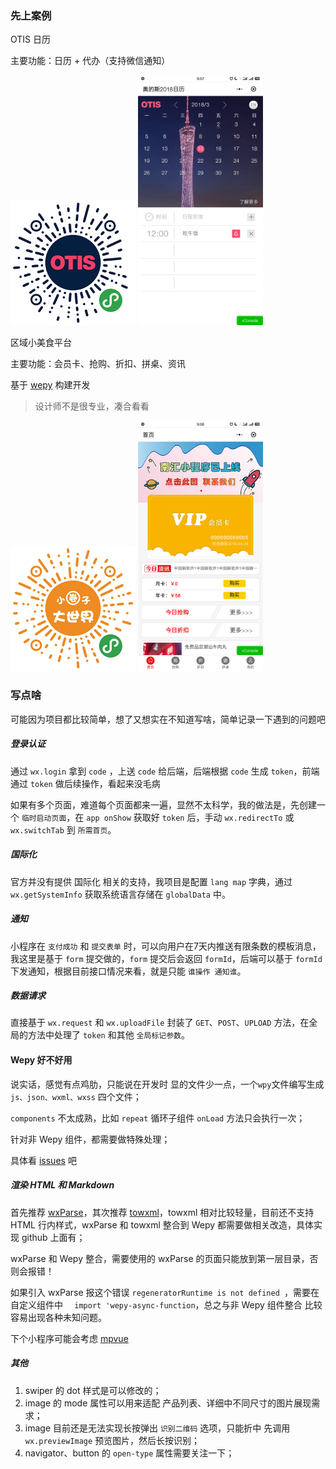 ### 先上案例

OTIS 日历

主要功能：日历 + 代办（支持微信通知）

<img src="https://raw.githubusercontent.com/twoer/blog/master/images/code-1.png" width = "200px" />

<img src="https://raw.githubusercontent.com/twoer/blog/master/images/screenshot-1.png" width = "200px" />



区域小美食平台

主要功能：会员卡、抢购、折扣、拼桌、资讯

基于 [wepy](https://tencent.github.io/wepy/) 构建开发

>  设计师不是很专业，凑合看看

<img src="https://raw.githubusercontent.com/twoer/blog/master/images/code-2.png" width = "200px" />

<img src="https://raw.githubusercontent.com/twoer/blog/master/images/screenshot-2.png" width = "200px" />


### 写点啥
可能因为项目都比较简单，想了又想实在不知道写啥，简单记录一下遇到的问题吧


##### 登录认证
通过 `wx.login` 拿到 `code` ，上送 `code` 给后端，后端根据 `code` 生成 `token`，前端 通过 `token` 做后续操作，看起来没毛病

如果有多个页面，难道每个页面都来一遍，显然不太科学，我的做法是，先创建一个 `临时启动页面`，在 `app onShow` 获取好 `token` 后，手动 `wx.redirectTo`  或 `wx.switchTab` 到 `所需首页`。

##### 国际化
官方并没有提供 国际化 相关的支持，我项目是配置 `lang map` 字典，通过 `wx.getSystemInfo` 获取系统语言存储在 `globalData` 中。


##### 通知
小程序在 `支付成功` 和 `提交表单` 时，可以向用户在7天内推送有限条数的模板消息，我这里是基于 `form` 提交做的，`form` 提交后会返回 `formId`，后端可以基于 `formId` 下发通知，根据目前接口情况来看，就是只能 `谁操作 通知谁`。


##### 数据请求

直接基于 `wx.request` 和 `wx.uploadFile` 封装了 `GET`、`POST`、`UPLOAD` 方法，在全局的方法中处理了 `token` 和其他 `全局标记参数`。

#### Wepy 好不好用
说实话，感觉有点鸡肋，只能说在开发时 显的文件少一点，一个`wpy`文件编写生成 `js、json、wxml、wxss` 四个文件；

`components` 不太成熟，比如 `repeat` 循环子组件 `onLoad` 方法只会执行一次；

针对非 Wepy 组件，都需要做特殊处理；

具体看 [issues](https://github.com/Tencent/wepy/issues/) 吧

##### 渲染 HTML 和 Markdown
首先推荐 [wxParse](https://github.com/icindy/wxParse)，其次推荐 [towxml](https://github.com/sbfkcel/towxml)，towxml 相对比较轻量，目前还不支持 HTML 行内样式，wxParse 和 towxml 整合到 Wepy 都需要做相关改造，具体实现 github 上面有；

wxParse 和 Wepy 整合，需要使用的 wxParse 的页面只能放到第一层目录，否则会报错！

如果引入 wxParse 报这个错误 `regeneratorRuntime is not defined `，需要在自定义组件中 `  import 'wepy-async-function`，总之与非 Wepy 组件整合 比较容易出现各种未知问题。

下个小程序可能会考虑 [mpvue](https://github.com/Meituan-Dianping/mpvue)



##### 其他
1. swiper 的 dot 样式是可以修改的；
2. image 的 mode 属性可以用来适配 产品列表、详细中不同尺寸的图片展现需求；
3. image 目前还是无法实现长按弹出 `识别二维码` 选项，只能折中 先调用 `wx.previewImage` 预览图片，然后长按识别；
4. navigator、button 的 `open-type` 属性需要关注一下；





